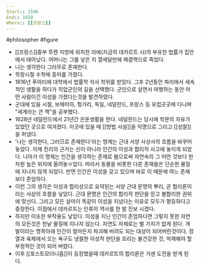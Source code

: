 ```yaml
---
Start:: 1596
End:: 1650
Where:: [[프랑스]]
---
```

#philosopher #figure
- [[프랑스]]중부 투렌 지방에 위치찬 라에(지금의 데카르트 시)의 부유한 법률가 집안에서 태어났다. 어머니는 그를 낳은 지 열세달만에 페결핵으로 죽었다.
- 나는 생각한다 그러무로 존재한다.
- 학창시절 수학에 흥미를 가졌다.
- 1616년 푸아티에 대학에서 법률학 석사 학위를 받았다. 그후 2년동안 파리에서 세속적인 생활을 하다가 직업군인의 길을 선택했다. 군인으로 살면서 여행하는 동안 어떤 사람이건 이성을 가졌다는것을 발견하였다.
- 군대에 있을 시절, 보헤미아, 헝가리, 독일, 네덜란드, 프랑스 등 유럽곳곳에 다니며 "세계라는 큰 책"을 공부했다. 
- 1628년 네덜란드에서 21년간 은둔생활을 한다. 네덜란드는 당시에 학문의 자유가 있었던 곳으로 여겨졌다. 이곳에 있을 때 [[방법 서설]]을 익명으로 그리고 [[성찰]]을 퍼냈다. 
- '나는 생각한다, 그러므로 존재한다'라는 명제는 근대 서양 사상사의 흐름을 바꾸어 놓았다. 이제 진리의 근거는 신이 아니라 인간의 이성과 합리적 사고에 놓이게 되었다. 나아가 이 명제는 인간을 생각하는 존재로 봄으로써 자연속의 그 어떤 것보다 한 차원 높은 위치에 올려놓ㅇ았다. 따라서 동물을 비롯한 다른 존재들은 단순한 물질에 지나지 않게 되었다. 반면 인간은 이성을 갖고 있으며 바로 이 때문에 여느 존재보다 존엄하다.
- 이런 그의 생각은 이성과 합리성으로 요약된는 서양 근대 문명의 뿌리, 곧 합리론이라는 사상의 흐름을 낳았다. 근대 문명은 인간의 합리적 판단을 믿고 불합리한 권위에 맞선다. 그리고 모든 살마이 똑같이 이성을 지녔다는 이유로 모두가 평등하다고 중장한다. 이점에서 데카르트는 인류의 역사를 한 발 진보 시켰다.
- 하지만 이또한 부작용도 낳았다. 이성을 지닌 인간이 존엄하다면 그렇지 못한 자연의 모든것은 한낱 물질에 지나지 않는다. 자연도 자체로는 별 가치가 없게 된다. 개발이라는 명목아래 인간이 얼마든지 파괴해 버려도 되는 대상이 되어버린것이다. 정열과 육체에서 오는 욕구도 냉철한 이성적 판단을 흐리는 불건강한 것, 억제해야 할 부정적인 것이 되어 버렸다.
- 이후 [[포스트모더니즘]]이 등장했을때 데카르트의 합리론은 거센 도전을 받게 된다.
